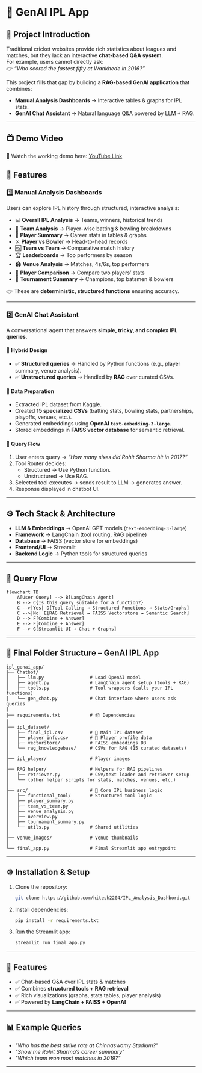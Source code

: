 # 🏏 GenAI IPL App

## 📌 Project Introduction

Traditional cricket websites provide rich statistics about leagues and matches, but they lack an interactive **chat-based Q&A system**.  
For example, users cannot directly ask:  
👉 *“Who scored the fastest fifty at Wankhede in 2016?”*  

This project fills that gap by building a **RAG-based GenAI application** that combines:

- **Manual Analysis Dashboards** → Interactive tables & graphs for IPL stats.  
- **GenAI Chat Assistant** → Natural language Q&A powered by LLM + RAG.

---
## 📺 Demo Video
🎥 Watch the working demo here: [YouTube Link](https://www.youtube.com/watch?v=tatqkjaBtRQ) 

## 🔎 Features

### 1️⃣ Manual Analysis Dashboards
Users can explore IPL history through structured, interactive analysis:

- 📊 **Overall IPL Analysis** → Teams, winners, historical trends  
- 🏏 **Team Analysis** → Player-wise batting & bowling breakdowns  
- 👥 **Player Summary** → Career stats in tables & graphs  
- ⚔️ **Player vs Bowler** → Head-to-head records  
- 🆚 **Team vs Team** → Comparative match history  
- 🏆 **Leaderboards** → Top performers by season  
- 🏟️ **Venue Analysis** → Matches, 4s/6s, top performers  
- 🔄 **Player Comparison** → Compare two players’ stats  
- 🎯 **Tournament Summary** → Champions, top batsmen & bowlers  

👉 These are **deterministic, structured functions** ensuring accuracy.

---

### 2️⃣ GenAI Chat Assistant

A conversational agent that answers **simple, tricky, and complex IPL queries**.

#### 🔹 Hybrid Design
- ✅ **Structured queries** → Handled by Python functions (e.g., player summary, venue analysis).  
- ✅ **Unstructured queries** → Handled by **RAG** over curated CSVs.  

#### 🔹 Data Preparation
- Extracted IPL dataset from Kaggle.  
- Created **15 specialized CSVs** (batting stats, bowling stats, partnerships, playoffs, venues, etc.).  
- Generated embeddings using **OpenAI `text-embedding-3-large`**.  
- Stored embeddings in **FAISS vector database** for semantic retrieval.  

#### 🔹 Query Flow
1. User enters query → *“How many sixes did Rohit Sharma hit in 2017?”*  
2. Tool Router decides:
   - Structured → Use Python function.  
   - Unstructured → Use RAG.  
3. Selected tool executes → sends result to LLM → generates answer.  
4. Response displayed in chatbot UI.  

---

## ⚙️ Tech Stack & Architecture

- **LLM & Embeddings** → OpenAI GPT models (`text-embedding-3-large`)  
- **Framework** → LangChain (tool routing, RAG pipeline)  
- **Database** → FAISS (vector store for embeddings)  
- **Frontend/UI** → Streamlit  
- **Backend Logic** → Python tools for structured queries  

---

## 🚀 Query Flow

```mermaid
flowchart TD
    A[User Query] --> B[LangChain Agent]
    B --> C{Is this query suitable for a function?}
    C -->|Yes| D[Tool Calling → Structured Functions → Stats/Graphs]
    C -->|No| E[RAG Retrieval → FAISS Vectorstore → Semantic Search]
    D --> F[Combine + Answer]
    E --> F[Combine + Answer]
    F --> G[Streamlit UI → Chat + Graphs]
```

---

## 📂 Final Folder Structure – GenAI IPL App

```plaintext
ipl_genai_app/
├── Chatbot/
│   ├── llm.py                 # Load OpenAI model
│   ├── agent.py               # LangChain agent setup (tools + RAG)
│   ├── tools.py               # Tool wrappers (calls your IPL functions)
│   └── gen_chat.py            # Chat interface where users ask queries
│
├── requirements.txt           # 📦 Dependencies
│
├── ipl_dataset/
│   ├── final_ipl.csv          # 🔢 Main IPL dataset
│   ├── player_info.csv        # 👤 Player profile data
│   ├── vectorstore/           # FAISS embeddings DB
│   └── rag_knowledgebase/     # CSVs for RAG (15 curated datasets)
│
├── ipl_player/                # Player images
│
├── RAG_helper/                # Helpers for RAG pipelines
│   ├── retriever.py           # CSV/text loader and retriever setup
│   └── (other helper scripts for stats, matches, venues, etc.)
│
├── src/                       # 🔧 Core IPL business logic
│   ├── functional_tool/       # Structured tool logic
│   ├── player_summary.py
│   ├── team_vs_team.py
│   ├── venue_analysis.py
│   ├── overview.py
│   ├── tournament_summary.py
│   └── utils.py               # Shared utilities
│
├── venue_images/              # Venue thumbnails
│
└── final_app.py               # Final Streamlit app entrypoint
```

---

## ⚙️ Installation & Setup

1. Clone the repository:  
   ```bash
   git clone https://github.com/hitesh2204/IPL_Analysis_Dashbord.git
   ```

2. Install dependencies:  
   ```bash
   pip install -r requirements.txt
   ```

3. Run the Streamlit app:  
   ```bash
   streamlit run final_app.py
   ```
---

## 🎯 Features

- ✅ Chat-based Q&A over IPL stats & matches  
- ✅ Combines **structured tools + RAG retrieval**  
- ✅ Rich visualizations (graphs, stats tables, player analysis)  
- ✅ Powered by **LangChain + FAISS + OpenAI**  

---

## 📊 Example Queries

- *"Who has the best strike rate at Chinnaswamy Stadium?"*  
- *"Show me Rohit Sharma’s career summary"*  
- *"Which team won most matches in 2019?"*  

---

